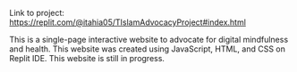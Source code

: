 Link to project: https://replit.com/@itahia05/TIslamAdvocacyProject#index.html 

This is a single-page interactive website to advocate for digital mindfulness and health.
This website was created using JavaScript, HTML, and CSS on Replit IDE.
This website is still in progress.


